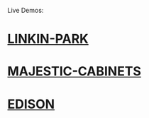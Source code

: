 Live Demos:
# [LINKIN-PARK](https://anthony-kishan.github.io/PSD-To-HTML/Linkin%20Park/index.html)
# [MAJESTIC-CABINETS](https://anthony-kishan.github.io/PSD-To-HTML/Majestic-Cabinets/index.html)
# [EDISON](https://anthony-kishan.github.io/PSD-To-HTML/Edison/index.html)
